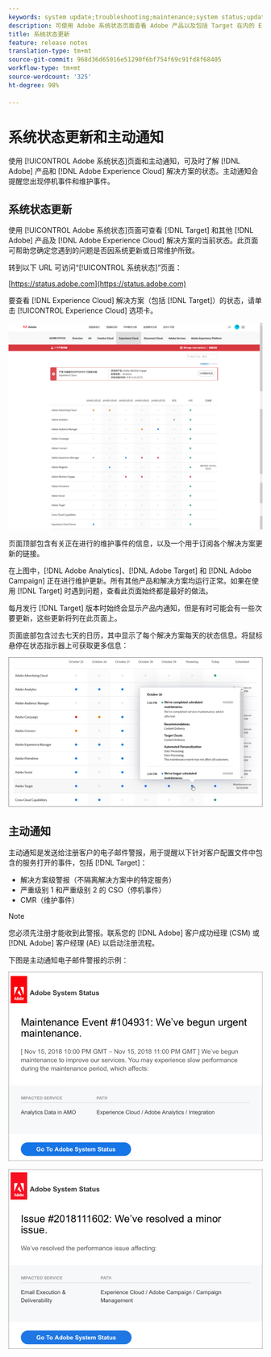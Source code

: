 ```yaml
---
keywords: system update;troubleshooting;maintenance;system status;update status
description: 可使用 Adobe 系统状态页面查看 Adobe 产品以及包括 Target 在内的 Experience Cloud 解决方案的状态。此页面可帮助您确定您遇到的问题是否因系统更新或日常维护所致。
title: 系统状态更新
feature: release notes
translation-type: tm+mt
source-git-commit: 968d36d65016e51290f6bf754f69c91fd8f68405
workflow-type: tm+mt
source-wordcount: '325'
ht-degree: 98%

---
```



# 系统状态更新和主动通知

使用 [!UICONTROL Adobe 系统状态]页面和主动通知，可及时了解 [!DNL Adobe] 产品和 [!DNL Adobe Experience Cloud] 解决方案的状态。主动通知会提醒您出现停机事件和维护事件。

## 系统状态更新

使用 [!UICONTROL Adobe 系统状态]页面可查看 [!DNL Target] 和其他 [!DNL Adobe] 产品及 [!DNL Adobe Experience Cloud] 解决方案的当前状态。此页面可帮助您确定您遇到的问题是否因系统更新或日常维护所致。

转到以下 URL 可访问“[!UICONTROL 系统状态]”页面：

[https://status.adobe.com](https://status.adobe.com)

要查看 [!DNL Experience Cloud] 解决方案（包括 [!DNL Target]）的状态，请单击 [!UICONTROL Experience Cloud] 选项卡。

![](assets/system_status.png)

页面顶部包含有关正在进行的维护事件的信息，以及一个用于订阅各个解决方案更新的链接。

在上图中，[!DNL Adobe Analytics]、[!DNL Adobe Target] 和 [!DNL Adobe Campaign] 正在进行维护更新。所有其他产品和解决方案均运行正常。如果在使用 [!DNL Target] 时遇到问题，查看此页面始终都是最好的做法。

每月发行 [!DNL Target] 版本时始终会显示产品内通知，但是有时可能会有一些次要更新，这些更新将列在此页面上。

页面底部包含过去七天的日历，其中显示了每个解决方案每天的状态信息。将鼠标悬停在状态指示器上可获取更多信息：

![](assets/system_status_indicator.png)

## 主动通知

主动通知是发送给注册客户的电子邮件警报，用于提醒以下针对客户配置文件中包含的服务打开的事件，包括 [!DNL Target]：

* 解决方案级警报（不隔离解决方案中的特定服务）
* 严重级别 1 和严重级别 2 的 CSO（停机事件）
* CMR（维护事件）

>[!NOTE]
>
>您必须先注册才能收到此警报。联系您的 [!DNL Adobe] 客户成功经理 (CSM) 或 [!DNL Adobe] 客户经理 (AE) 以启动注册流程。

下图是主动通知电子邮件警报的示例：

![主动通知 1](/help/r-release-notes/assets/proactive-notification-1.png)

![主动通知 2](/help/r-release-notes/assets/proactive-notification-2.png)
